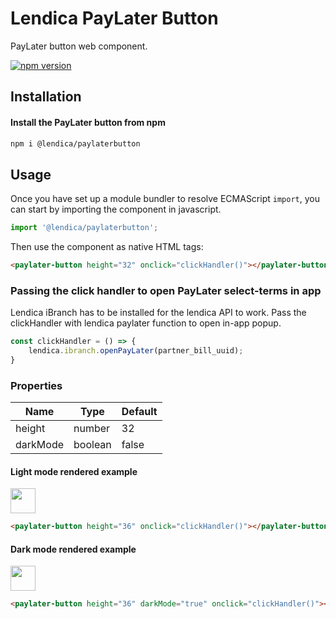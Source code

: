# Lendica PayLater Button

PayLater button web component.

[![npm version](https://img.shields.io/badge/npm-v1.0.0-8c8ca1)](https://www.npmjs.com/package/@lendica/paylaterbutton)

## Installation

#### Install the PayLater button from npm
```sh
npm i @lendica/paylaterbutton
```

## Usage
Once you have set up a module bundler to resolve ECMAScript `import`, you can start by importing the component in javascript.
```javascript
import '@lendica/paylaterbutton';
```
Then use the component as native HTML tags:

```html
<paylater-button height="32" onclick="clickHandler()"></paylater-button>
```

### Passing the click handler to open PayLater select-terms in app
Lendica iBranch has to be installed for the lendica API to work.
Pass the clickHandler with lendica paylater function to open in-app popup.
```javascript
const clickHandler = () => {
    lendica.ibranch.openPayLater(partner_bill_uuid);
}
```

### Properties
|Name |Type  | Default|
|--- | --- | ---|
|height | number | 32 |
|darkMode | boolean | false |

#### Light mode rendered example
<img src="https://lendica-public.s3.amazonaws.com/assets/paylater_btn_light.png" height=40>

```html
<paylater-button height="36" onclick="clickHandler()"></paylater-button>
```

#### Dark mode rendered example
<img src="https://lendica-public.s3.amazonaws.com/assets/paylater_btn_dark.png" height=40>

```html
<paylater-button height="36" darkMode="true" onclick="clickHandler()"></paylater-button>
```
